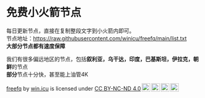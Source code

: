 # 免费小火箭节点
每日更新节点，直接在复制整段文字到小火箭内即可。<br>
节点地址：https://raw.githubusercontent.com/winicu/freefq/main/list.txt<br>
**大部分节点都有速度保障** <br>

我们有很多偏远地区的节点，包括**叙利亚，乌干达，印度，巴基斯坦，伊拉克，朝鲜**的节点        
**部分**节点十分快，甚至能上油管4K

   
      
      
      
      


<p xmlns:cc="http://creativecommons.org/ns#" xmlns:dct="http://purl.org/dc/terms/"><a property="dct:title" rel="cc:attributionURL" href="https://github.com/freefq">freefq</a> by <a rel="cc:attributionURL dct:creator" property="cc:attributionName" href="https://t.me/winicu">win.icu</a> is licensed under <a href="http://creativecommons.org/licenses/by-nc-nd/4.0/?ref=chooser-v1" target="_blank" rel="license noopener noreferrer" style="display:inline-block;">CC BY-NC-ND 4.0<img style="height:22px!important;margin-left:3px;vertical-align:text-bottom;" src="https://mirrors.creativecommons.org/presskit/icons/cc.svg?ref=chooser-v1"><img style="height:22px!important;margin-left:3px;vertical-align:text-bottom;" src="https://mirrors.creativecommons.org/presskit/icons/by.svg?ref=chooser-v1"><img style="height:22px!important;margin-left:3px;vertical-align:text-bottom;" src="https://mirrors.creativecommons.org/presskit/icons/nc.svg?ref=chooser-v1"><img style="height:22px!important;margin-left:3px;vertical-align:text-bottom;" src="https://mirrors.creativecommons.org/presskit/icons/nd.svg?ref=chooser-v1"></a></p>
